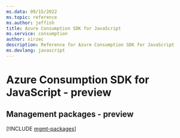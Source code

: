 ```yaml
---
ms.data: 09/15/2022
ms.topic: reference
ms.author: jeffish
title: Azure Consumption SDK for JavaScript
ms.service: consumption
author: xirzec
description: Reference for Azure Consumption SDK for JavaScript
ms.devlang: javascript
---
```

# Azure Consumption SDK for JavaScript - preview

## Management packages - preview
[!INCLUDE [mgmt-packages](consumption-mgmt-index.md)]